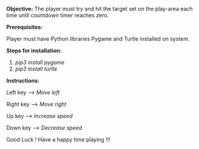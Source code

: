 **Objective:**
The player must try and hit the target set on the play-area each time until countdown timer reaches zero.

**Prerequisites:**

Player must have Python libraries Pygame and Turtle installed on system.

**Steps for installation:**
1. _pip3 install pygame_
2. _pip3 install turtle_

**Instructions:**

Left key --> _Move left_

Right key --> _Move right_

Up key  --> _Increase speed_

Down key --> _Decrease speed_

Good Luck ! Have a happy time playing !!!
